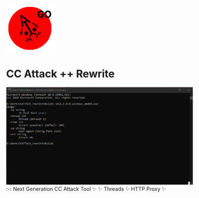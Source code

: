 ![CC Attack Rewrite](https://github.com/MasonDye/CC-Attack-Rewrite/blob/main/CCAttack++Go128.png?raw=true)
# CC Attack ++ Rewrite
![CC Attack Rewrite preview](https://github.com/MasonDye/CC-Attack-Rewrite/blob/main/preview.png?raw=true)
:-:
Next Generation CC Attack Tool ✨
✨ Threads ✨ HTTP Proxy ✨


